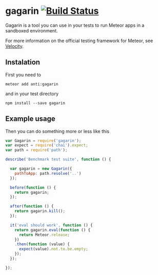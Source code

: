 # gagarin [![Build Status](https://travis-ci.org/anticoders/gagarin.svg?branch=master)](https://travis-ci.org/anticoders/gagarin)

Gagarin is a tool you can use in your tests to run Meteor apps in a sandboxed environment.

For more information on the official testing framework for Meteor, see [Velocity](http://velocity.meteor.com/).

## Instalation

First you need to

    meteor add anti:gagarin

and in your test directory

    npm install --save gagarin


## Example usage

Then you can do something more or less like this

```javascript
var Gagarin = require('gagarin');
var expect = require('chai').expect;
var path = require('path');

describe('Benchmark test suite', function () {

  var gagarin = new Gagarin({
    pathToApp: path.resolve('..')
  });

  before(function () {
    return gagarin;
  });

  after(function () {
    return gagarin.kill();
  });

  it('eval should work', function () {
    return gagarin.eval(function () {
      return Meteor.release;
    })
    .then(function (value) {
      expect(value).not.to.be.empty;
    });
  });

});
```
